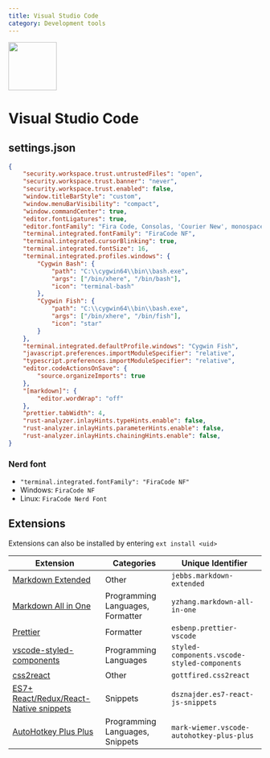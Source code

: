 ```yaml
---
title: Visual Studio Code
category: Development tools
---
```


<img src="https://upload.wikimedia.org/wikipedia/commons/9/9a/Visual_Studio_Code_1.35_icon.svg" width="96">

# Visual Studio Code

## settings.json

```json
{
    "security.workspace.trust.untrustedFiles": "open",
    "security.workspace.trust.banner": "never",
    "security.workspace.trust.enabled": false,
    "window.titleBarStyle": "custom",
    "window.menuBarVisibility": "compact",
    "window.commandCenter": true,
    "editor.fontLigatures": true,
    "editor.fontFamily": "Fira Code, Consolas, 'Courier New', monospace",
    "terminal.integrated.fontFamily": "FiraCode NF",
    "terminal.integrated.cursorBlinking": true,
    "terminal.integrated.fontSize": 16,
    "terminal.integrated.profiles.windows": {
        "Cygwin Bash": {
            "path": "C:\\cygwin64\\bin\\bash.exe",
            "args": ["/bin/xhere", "/bin/bash"],
            "icon": "terminal-bash"
        },
        "Cygwin Fish": {
            "path": "C:\\cygwin64\\bin\\bash.exe",
            "args": ["/bin/xhere", "/bin/fish"],
            "icon": "star"
        }
    },
    "terminal.integrated.defaultProfile.windows": "Cygwin Fish",
    "javascript.preferences.importModuleSpecifier": "relative",
    "typescript.preferences.importModuleSpecifier": "relative",
    "editor.codeActionsOnSave": {
        "source.organizeImports": true
    },
    "[markdown]": {
        "editor.wordWrap": "off"
    },
    "prettier.tabWidth": 4,
    "rust-analyzer.inlayHints.typeHints.enable": false,
    "rust-analyzer.inlayHints.parameterHints.enable": false,
    "rust-analyzer.inlayHints.chainingHints.enable": false,
}
```

### Nerd font

- `"terminal.integrated.fontFamily": "FiraCode NF"`
- Windows: `FiraCode NF`
- Linux: `FiraCode Nerd Font`


## Extensions

Extensions can also be installed by entering `ext install <uid>`

| Extension                                                                                                                     | Categories                       | Unique Identifier                            |
|-------------------------------------------------------------------------------------------------------------------------------|----------------------------------|----------------------------------------------|
| [Markdown Extended](https://marketplace.visualstudio.com/items?itemName=jebbs.markdown-extended)                              | Other                            | `jebbs.markdown-extended`                    |
| [Markdown All in One](https://marketplace.visualstudio.com/items?itemName=yzhang.markdown-all-in-one)                         | Programming Languages, Formatter | `yzhang.markdown-all-in-one`                 |
| [Prettier](https://marketplace.visualstudio.com/items?itemName=esbenp.prettier-vscode)                                        | Formatter                        | `esbenp.prettier-vscode`                     |
| [vscode-styled-components](https://marketplace.visualstudio.com/items?itemName=styled-components.vscode-styled-components)    | Programming Languages            | `styled-components.vscode-styled-components` |
| [css2react](https://marketplace.visualstudio.com/items?itemName=gottfired.css2react)                                          | Other                            | `gottfired.css2react`                        |
| [ES7+ React/Redux/React-Native snippets](https://marketplace.visualstudio.com/items?itemName=dsznajder.es7-react-js-snippets) | Snippets                         | `dsznajder.es7-react-js-snippets`            |
| [AutoHotkey Plus Plus](https://marketplace.visualstudio.com/items?itemName=mark-wiemer.vscode-autohotkey-plus-plus)           | Programming Languages, Snippets  | `mark-wiemer.vscode-autohotkey-plus-plus`    |
